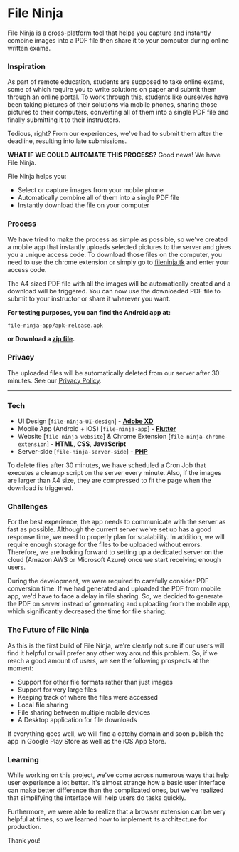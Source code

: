 # File Ninja

File Ninja is a cross-platform tool that helps you capture and instantly combine images into a PDF file then share it to your computer during online written exams.

### Inspiration

As part of remote education, students are supposed to take online exams, some of which require you to write solutions on paper and submit them through an online portal. To work through this, students like ourselves have been taking pictures of their solutions via mobile phones, sharing those pictures to their computers, converting all of them into a single PDF file and finally submitting it to their instructors.

Tedious, right? From our experiences, we've had to submit them after the deadline, resulting into late submissions.

**WHAT IF WE COULD AUTOMATE THIS PROCESS?**
Good news! We  have File Ninja.

File Ninja helps you:

- Select or capture images from your mobile phone
- Automatically combine all of them into a single PDF file
- Instantly download the file on your computer

### Process

We have tried to make the process as simple as possible, so we've created a mobile app that instantly uploads selected pictures to the server and gives you a unique access code. To download those files on the computer, you need to use the chrome extension or simply go to [fileninja.tk](https://fileninja.tk) and enter your access code.

The A4 sized PDF file with all the images will be automatically created and a download will be triggered. You can now use the downloaded PDF file to submit to your instructor or share it wherever you want.

**For testing purposes, you can find the Android app at:**

```sh
file-ninja-app/apk-release.apk
```

**or Download a [zip file](https://fileninja.tk/downloads/file-ninja-apk.zip).**

### Privacy

The uploaded files will be automatically deleted from our server after 30 minutes. See our [Privacy Policy](https://fileninja.tk/privacy-policy).

****

### Tech

- UI Design [`file-ninja-UI-design`] - **[Adobe XD](https://www.adobe.com/products/xd.html)**
- Mobile App (Android + iOS) [`file-ninja-app`] - **[Flutter](https://flutter.dev/)**
- Website [`file-ninja-website`] & Chrome Extension [`file-ninja-chrome-extension`] - **HTML**, **CSS**, **JavaScript**
- Server-side [`file-ninja-server-side`] - **[PHP](https://php.net)**

To delete files after 30 minutes, we have scheduled a Cron Job that executes a cleanup script on the server every minute. Also, if the images are larger than A4 size, they are compressed to fit the page when the download is triggered.

### Challenges

For the best experience, the app needs to communicate with the server as fast as possible. Although the current server we've set up has a good response time, we need to properly plan for scalability. In addition, we will require enough storage for the files to be uploaded without errors. Therefore, we are looking forward to setting up a dedicated server on the cloud (Amazon AWS or Microsoft Azure) once we start receiving enough users.

During the development, we were required to carefully consider PDF conversion time. If we had generated and uploaded the PDF from mobile app, we'd have to face a delay in file sharing. So, we decided to generate the PDF on server instead of generating and uploading from the mobile app, which significantly decreased the time for file sharing.

### The Future of File Ninja

As this is the first build of File Ninja, we're clearly not sure if our users will find it helpful or will prefer any other way around this problem. So, if we reach a good amount of users, we see the following prospects at the moment:

- Support for other file formats rather than just images
- Support for very large files
- Keeping track of where the files were accessed
- Local file sharing
- File sharing between multiple mobile devices
- A Desktop application for file downloads

If everything goes well, we will find a catchy domain and soon publish the app in Google Play Store as well as the iOS App Store.

### Learning

While working on this project, we've come across numerous ways that help user experience a lot better. It's almost strange how a basic user interface can make better difference than the complicated ones, but we've realized that simplifying the interface will help users do tasks quickly.

Furthermore, we were able to realize that a browser extension can be very helpful at times, so we learned how to implement its architecture for production.

Thank you!
